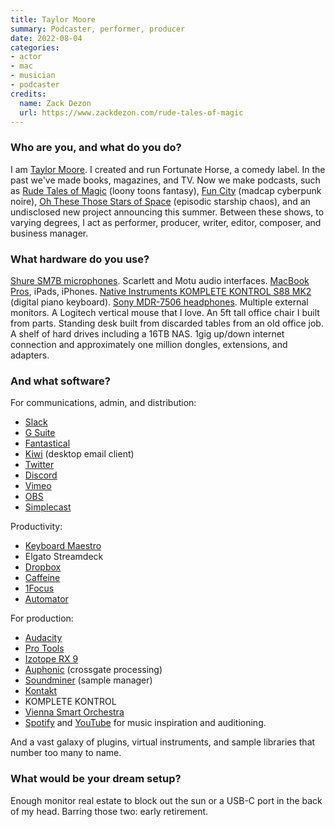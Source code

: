 ```yaml
---
title: Taylor Moore
summary: Podcaster, performer, producer
date: 2022-08-04
categories:
- actor
- mac
- musician
- podcaster
credits:
  name: Zack Dezon
  url: https://www.zackdezon.com/rude-tales-of-magic
---
```


### Who are you, and what do you do?

I am [Taylor Moore](https://twitter.com/taylordotbiz "Taylor's Twitter account."). I created and run Fortunate Horse, a comedy label. In the past we've made books, magazines, and TV. Now we make podcasts, such as [Rude Tales of Magic](https://www.rudetalesofmagic.com/ "A fantasy podcast.") (loony toons fantasy), [Fun City](https://funcity.ventures/ "A cyberpunk-themed podcast.") (madcap cyberpunk noire), [Oh These Those Stars of Space](https://www.patreon.com/ohthesethosestarsofspace "A space-themed podcast.") (episodic starship chaos), and an undisclosed new project announcing this summer. Between these shows, to varying degrees, I act as performer, producer, writer, editor, composer, and business manager. 

### What hardware do you use?

[Shure SM7B microphones][sm7b]. Scarlett and Motu audio interfaces. [MacBook Pros][macbook-pro], iPads, iPhones. [Native Instruments KOMPLETE KONTROL S88 MK2][komplete-kontrol-s88] (digital piano keyboard). [Sony MDR-7506 headphones][mdr-7506]. Multiple external monitors. A Logitech vertical mouse that I love. An 5ft tall office chair I built from parts. Standing desk built from discarded tables from an old office job. A shelf of hard drives including a 16TB NAS. 1gig up/down internet connection and approximately one million dongles, extensions, and adapters.

### And what software?

For communications, admin, and distribution: 

- [Slack][]
- [G Suite][g-suite]
- [Fantastical][]
- [Kiwi][kiwi.2] (desktop email client)
- [Twitter][]
- [Discord][]
- [Vimeo][]
- [OBS][obs-studio]
- [Simplecast][]

Productivity:

- [Keyboard Maestro][keyboard-maestro]
- Elgato Streamdeck
- [Dropbox][]
- [Caffeine][]
- [1Focus][]
- [Automator][]

For production:

- [Audacity][]
- [Pro Tools][pro-tools]
- [Izotope RX 9][rx]
- [Auphonic][] (crossgate processing)
- [Soundminer][] (sample manager)
- [Kontakt][]
- KOMPLETE KONTROL
- [Vienna Smart Orchestra][vienna-smart-orchestra]
- [Spotify][] and [YouTube][] for music inspiration and auditioning. 

And a vast galaxy of plugins, virtual instruments, and sample libraries that number too many to name.

### What would be your dream setup?

Enough monitor real estate to block out the sun or a USB-C port in the back of my head. Barring those two: early retirement.

[1focus]: https://apps.apple.com/us/app/1focus-app-website-blocker/id969210610 "A Mac tool to help block websites to help you focus."
[audacity]: https://sourceforge.net/projects/audacity/ "An open-source, cross-platform audio editor."
[auphonic]: https://auphonic.com/ "A service for analysing and optimising audio."
[automator]: https://en.wikipedia.org/wiki/Automator_(software) "Software included with Mac OS X for creating script-based workflows."
[caffeine]: https://www.lightheadsw.com/caffeine/ "A Mac menubar application to keep your computer awake."
[discord]: https://discord.com/ "A voice and text chat service."
[dropbox]: https://www.dropbox.com/ "Online syncing and storage."
[fantastical]: https://flexibits.com/fantastical "A calendaring app for the Mac."
[g-suite]: https://workspace.google.com/ "A hosted solution for email, calendaring and more."
[keyboard-maestro]: http://www.keyboardmaestro.com/main/ "A macro application for the Mac."
[kiwi.2]: http://web.archive.org/web/20230910210613/https://www.kiwiforgmail.com/ "A desktop client for Gmail."
[komplete-kontrol-s88]: http://web.archive.org/web/20230706193144/https://www.native-instruments.com/en/products/komplete/keyboards/komplete-kontrol-s88/ "A MIDI keyboard."
[kontakt]: https://www.native-instruments.com/en/products/komplete/samplers/kontakt-7/ "A large sound library."
[macbook-pro]: https://www.apple.com/macbook-pro/ "A laptop."
[mdr-7506]: http://web.archive.org/web/20230522193817/https://www.amazon.com/Sony-MDR7506-Professional-Diaphragm-Headphone/dp/B000AJIF4E "Studio-quality headphones."
[obs-studio]: https://obsproject.com/ "Video recording and streaming software."
[pro-tools]: http://web.archive.org/web/20210228001648/https://www.avid.com/en/pro-tools "Audio editing and processing software."
[rx]: https://www.izotope.com/en/products/rx.html "Audio repair software."
[simplecast]: https://www.simplecast.com "A podcast hosting service."
[slack]: https://slack.com/intl/ja-jp/ "A collaboration service."
[sm7b]: http://web.archive.org/web/20190411150954/http://www.shure.com/americas/products/microphones/sm/sm7b-vocal-microphone "A dynamic microphone."
[soundminer]: https://store.soundminer.com/ "Mac software for managing audio files."
[spotify]: https://open.spotify.com/__noul__?pfhp=2c2ccb58-8a92-4713-a1c0-8b43b3090b49 "A music streaming service."
[twitter]: http://web.archive.org/web/20230525035323/https://twitter.com/ "An online micro-blogging platform."
[vienna-smart-orchestra]: https://www.vsl.co.at/en/Smart_Orchestra "An audio tool with 140 orchestral sounds."
[vimeo]: https://vimeo.com/ "A video sharing service."
[youtube]: https://www.youtube.com/ "A web site for watching 80's TV commercials and bad mashups."
